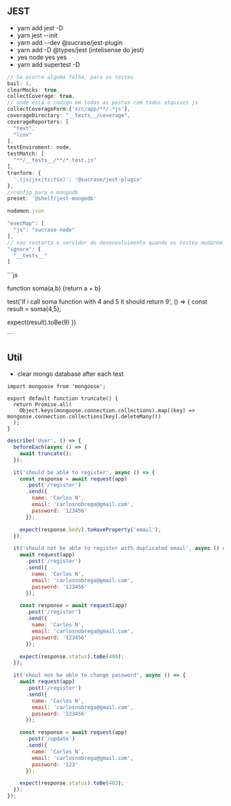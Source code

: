 ## JEST
- yarn add jest -D
- yarn jest --init
- yarn add --dev @sucrase/jest-plugin
- yarn add -D @types/jest (intelisense do jest)
- yes node yes yes
- yarn add supertest -D

```js
// Se ocorre alguma falha, para os testes
bail: 1,
clearMocks: true,
collectCoverage: true,
// onde está o codigo em todas as pastas com todos atquivos js
collectCoverageForm:['src/app/**/.*js'],
coverageDirectory: "__tests__/coverage",
coverageReporters: [
  "text",
  "lcov"
],
testEnviroment: node,
testMatch: [
  "**/__tests__/**/*.test.js"
],
tranform: {
  '.(js|jsx|ts|tsx)': '@sucrase/jest-plugin'
},
//config para o mongodb
preset: '@shelf/jest-mongodb'
```

```js
nodemon.json

"execMap": [
  "js": "sucrase-node"
],
// nao restarta o servidor de desenvolvimento quando os testes mudarem
"ignore": [
  "__tests__"
]
```


´´´js

function soma(a,b) {return a + b}

test('if i call soma function with 4 and 5 it should return 9', () => {
  const result = soma(4,5);

  expect(result).toBe(9)
})

´´´

## Util

- clear mongo database after each test
```
import mongoose from 'mongoose';

export default function truncate() {
  return Promise.all(
    Object.keys(mongoose.connection.collections).map((key) => mongoose.connection.collections[key].deleteMany())
  );
}
```

```js
describe('User', () => {
  beforeEach(async () => {
    await truncate();
  });

  it('should be able to register', async () => {
    const response = await request(app)
      .post('/register')
      .send({
        name: 'Carlos N',
        email: 'carlosnobrega@gmail.com',
        password: '123456'
      });

    expect(response.body).toHaveProperty('email');
  });

  it('should not be able to register with duplicated email', async () => {
    await request(app)
      .post('/register')
      .send({
        name: 'Carlos N',
        email: 'carlosnobrega@gmail.com',
        password: '123456'
      });

    const response = await request(app)
      .post('/register')
      .send({
        name: 'Carlos N',
        email: 'carlosnobrega@gmail.com',
        password: '123456'
      });

    expect(response.status).toBe(400);
  });

  it('shoul not be able to change password', async () => {
    await request(app)
      .post('/register')
      .send({
        name: 'Carlos N',
        email: 'carlosnobrega@gmail.com',
        password: '123456'
      });

    const response = await request(app)
      .post('/update')
      .send({
        name: 'Carlos N',
        email: 'carlosnobrega@gmail.com',
        password: '123'
      });

    expect(response.status).toBe(402);
  });
});

```
